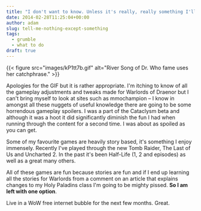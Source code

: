 ```yaml
---
title: "I don't want to know. Unless it's really, really something I'll want to know."
date: 2014-02-28T11:25:04+00:00
author: adam
slug: tell-me-nothing-except-something
tags:
  - grumble
  - what to do
draft: true
---
```


{{< figure src="images/kP1tt7b.gif" alt="River Song of Dr. Who fame uses her catchphrase." >}}

Apologies for the GIF but it is rather appropriate. I'm itching to know of all the gameplay adjustments and tweaks made for Warlords of Draenor but I can't bring myself to look at sites such as mmochampion &#8211; I know in amongst all these nuggets of useful knowledge there are going to be some horrendous gameplay spoilers. I was a part of the Cataclysm beta and although it was a hoot it did significantly diminish the fun I had when running through the content for a second time. I was about as spoiled as you can get.

<!--more-->

Some of my favourite games are heavily story based, it's something I enjoy immensely. Recently I've played through the new Tomb Raider, The Last of Us and Uncharted 2. In the past it's been Half-Life (1, 2 and episodes) as well as a great many others.

All of these games are fun because stories are fun and if I end up learning all the stories for Warlords from a comment on an article that explains changes to my Holy Paladins class I'm going to be mighty pissed. **So I am left with one option**.

Live in a WoW free internet bubble for the next few months. Great.